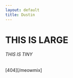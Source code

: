 ```yaml
---
layout: default
title: Dustin
---
```


<div>

<h1>
THIS IS LARGE
</h1>

<h6>
THIS IS TINY
</h6>

[404][/meowmix]

</div>
